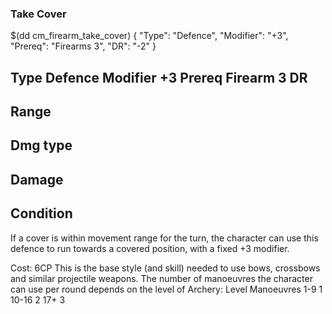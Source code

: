 ### Take Cover

$(dd cm_firearm_take_cover)
{ "Type": "Defence",
	"Modifier": "+3",
	"Prereq": "Firearms 3",
	"DR": "-2"
}

Type
Defence
Modifier
+3
Prereq
Firearm 3
DR
-
Range
-
Dmg type
-
Damage
-
Condition
-
If a cover is within movement range for the turn, the character can use this defence to run towards a covered position, with a fixed +3 modifier.

Cost: 6CP
This is the base style (and skill) needed to use bows, crossbows and similar projectile weapons.
The number of manoeuvres the character can use per round depends on the level of Archery:
Level
Manoeuvres
1-9
1
10-16
2
17+
3



